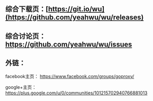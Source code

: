 ## 综合下载页：[https://git.io/wu](https://github.com/yeahwu/wu/releases)

## 综合讨论页：https://github.com/yeahwu/wu/issues

## 外链：
facebook主页：
https://www.facebook.com/groups/goproxy/

google+主页：
https://plus.google.com/u/0/communities/101215702940766881013
